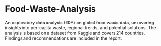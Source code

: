 # Food-Waste-Analysis
 An exploratory data analysis (EDA) on global food waste data, uncovering insights into per-capita waste, regional trends, and potential solutions. The analysis is based on a dataset from Kaggle and covers 214 countries. Findings and recommendations are included in the report.
